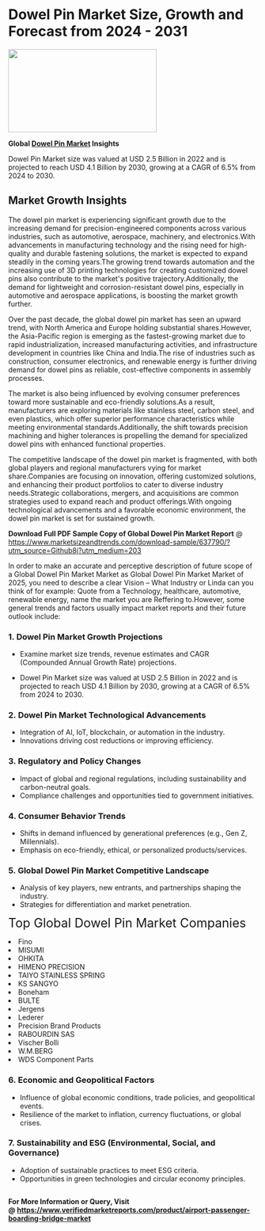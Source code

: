 <H1>Dowel Pin Market Size, Growth and Forecast from 2024 - 2031</H1><img class="aligncenter size-medium wp-image-584254" src="https://thirdeyenews.in/wp-content/uploads/2024/09/Global-Market-Research-300x168.jpeg" alt="" width="300" height="168" /><p><strong>Global&nbsp;<a href="https://www.marketsizeandtrends.com/download-sample/637790/?utm_source=Github8j?utm_medium=203">Dowel Pin Market</a> Insights</strong></p><p>Dowel Pin Market size was valued at USD 2.5 Billion in 2022 and is projected to reach USD 4.1 Billion by 2030, growing at a CAGR of 6.5% from 2024 to 2030.</p><p><h2>Market Growth Insights</h2> <p>The dowel pin market is experiencing significant growth due to the increasing demand for precision-engineered components across various industries, such as automotive, aerospace, machinery, and electronics.With advancements in manufacturing technology and the rising need for high-quality and durable fastening solutions, the market is expected to expand steadily in the coming years.The growing trend towards automation and the increasing use of 3D printing technologies for creating customized dowel pins also contribute to the market's positive trajectory.Additionally, the demand for lightweight and corrosion-resistant dowel pins, especially in automotive and aerospace applications, is boosting the market growth further.</p> <p>Over the past decade, the global dowel pin market has seen an upward trend, with North America and Europe holding substantial shares.However, the Asia-Pacific region is emerging as the fastest-growing market due to rapid industrialization, increased manufacturing activities, and infrastructure development in countries like China and India.The rise of industries such as construction, consumer electronics, and renewable energy is further driving demand for dowel pins as reliable, cost-effective components in assembly processes.</p> <p>The market is also being influenced by evolving consumer preferences toward more sustainable and eco-friendly solutions.As a result, manufacturers are exploring materials like stainless steel, carbon steel, and even plastics, which offer superior performance characteristics while meeting environmental standards.Additionally, the shift towards precision machining and higher tolerances is propelling the demand for specialized dowel pins with enhanced functional properties.</p> <p>The competitive landscape of the dowel pin market is fragmented, with both global players and regional manufacturers vying for market share.Companies are focusing on innovation, offering customized solutions, and enhancing their product portfolios to cater to diverse industry needs.Strategic collaborations, mergers, and acquisitions are common strategies used to expand reach and product offerings.With ongoing technological advancements and a favorable economic environment, the dowel pin market is set for sustained growth.</p> <p><span class=""><strong>Download Full PDF Sample Copy of Global Dowel Pin Market Report</strong> @ <a href="https://www.marketsizeandtrends.com/download-sample/637790/?utm_source=Github8j?utm_medium=203" target="_blank">https://www.marketsizeandtrends.com/download-sample/637790/?utm_source=Github8j?utm_medium=203</a></span></p><p>In order to make an accurate and perceptive description of future scope of a Global&nbsp;Dowel Pin Market Market as Global&nbsp;Dowel Pin Market Market of 2025, you need to describe a clear Vision &ndash; What Industry or Linda can you think of for example: Quote from a Technology, healthcare, automotive, renewable energy, name the market you are Reffering to.However, some general trends and factors usually impact market reports and their future outlook include:</p><h3>1.&nbsp;<strong>Dowel Pin Market Growth Projections</strong></h3><ul><li>Examine market size trends, revenue estimates and CAGR (Compounded Annual Growth Rate) projections.</li><li><p>Dowel Pin Market size was valued at USD 2.5 Billion in 2022 and is projected to reach USD 4.1 Billion by 2030, growing at a CAGR of 6.5% from 2024 to 2030.</p></li></ul><h3>2.&nbsp;<strong>Dowel Pin Market Technological Advancements</strong></h3><ul><li>Integration of AI, IoT, blockchain, or automation in the industry.</li><li>Innovations driving cost reductions or improving efficiency.</li></ul><h3>3.&nbsp;<strong>Regulatory and Policy Changes</strong></h3><ul><li>Impact of global and regional regulations, including sustainability and carbon-neutral goals.</li><li>Compliance challenges and opportunities tied to government initiatives.</li></ul><h3>4.&nbsp;<strong>Consumer Behavior Trends</strong></h3><ul><li>Shifts in demand influenced by generational preferences (e.g., Gen Z, Millennials).</li><li>Emphasis on eco-friendly, ethical, or personalized products/services.</li></ul><h3>5.&nbsp;<strong>Global Dowel Pin Market Competitive Landscape</strong></h3><ul><li>Analysis of key players, new entrants, and partnerships shaping the industry.</li><li>Strategies for differentiation and market penetration.</li></ul><p data-pm-slice="1 1 []"><span style="color: inherit; font-family: inherit; font-size: 25px;">Top Global Dowel Pin Market Companies</span></p><div class="" data-test-id=""><p><li>Fino</li><li> MISUMI</li><li> OHKITA</li><li> HIMENO PRECISION</li><li> TAIYO STAINLESS SPRING</li><li> KS SANGYO</li><li> Boneham</li><li> BULTE</li><li> Jergens</li><li> Lederer</li><li> Precision Brand Products</li><li> RABOURDIN SAS</li><li> Vischer Bolli</li><li> W.M.BERG</li><li> WDS Component Parts</li></p></div><h3>6.&nbsp;<strong>Economic and Geopolitical Factors</strong></h3><ul><li>Influence of global economic conditions, trade policies, and geopolitical events.</li><li>Resilience of the market to inflation, currency fluctuations, or global crises.</li></ul><h3>7.&nbsp;<strong>Sustainability and ESG (Environmental, Social, and Governance)</strong></h3><ul><li>Adoption of sustainable practices to meet ESG criteria.</li><li>Opportunities in green technologies and circular economy principles.</li></ul><h2><strong style="font-size: 14px;">For More Information or Query, Visit @&nbsp;</strong><a style="background-color: #ffffff; font-size: 14px;" href="https://www.marketsizeandtrends.com/report/dowel-pin-market/" target="_blank">https://www.verifiedmarketreports.com/product/airport-passenger-boarding-bridge-market</a></h2>